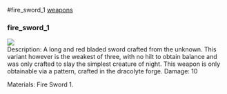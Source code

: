 #fire_sword_1
<a href="/posts/wiki/weapons">weapons</a>
<div class="iteminfo">
<h3>fire_sword_1</h3>
<img class="pixelimage" src="https://dragon-force-studio.com/images/EF_wiki/fire_sword_1.png">

</div>
Description: A long and red bladed sword crafted from the unknown.  This variant however is the weakest of three, with no hilt to obtain balance and was only crafted to slay the simplest creature of night.  This weapon is only obtainable via a pattern, crafted in the dracolyte forge. 
Damage: 10 

Materials: Fire Sword 1.